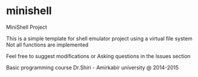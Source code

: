# minishell
MiniShell Project

This is a simple template for shell emulator project using a virtual file system
Not all functions are implemented

Feel free to suggest modifications or Asking questions in the Issues section

Basic programming course
Dr.Shiri - Amirkabir university @ 2014-2015
